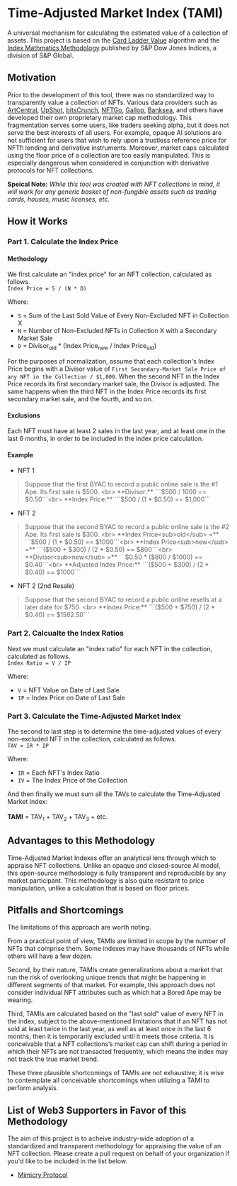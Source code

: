 # Time-Adjusted Market Index (TAMI)
A universal mechanism for calculating the estimated value of a collection of assets. This project is based 
on the [Card Ladder Value](https://drive.google.com/file/d/1rOY3tagsT7axRRxZWECh-0zWoMbaYbNp/view) algorithm
and the [Index Mathmatics Methodology](https://www.spglobal.com/spdji/en/documents/methodologies/methodology-index-math.pdf) 
published by S&P Dow Jones Indices, a division of S&P Global.

## Motivation
Prior to the development of this tool, there was no standardized way to transparently value 
a collection of NFTs. Various data providers such as [ArtCentral](https://artcentral.io), 
[UpShot](https://upshot.xyz/), [bitsCrunch](https://bitscrunch.com/), [NFTGo](https://nftgo.io/), 
[Gallop](https://www.higallop.com/), [Banksea](https://banksea.finance/), and others have developed 
their own proprietary market cap methodology. This fragmentation serves some users, like traders 
seeking alpha, but it does not serve the best interests of all users. For example, opaque AI solutions
are not sufficient for users that wish to rely upon a trustless reference price for NFTfi lending and 
derivative instruments. Moreover, market caps calculated using the floor price of a collection are too
easily manipulated. This is especially dangerous when considered in conjunction with derivative 
protocols for NFT collections.

**Speical Note:** _While this tool was created with NFT collections in mind, it will work for any 
generic basket of non-fungible assets such as trading cards, houses, music licenses, etc._

## How it Works
### Part 1. Calculate the Index Price
#### Methodology
We first calculate an "index price" for an NFT collection, calculated as follows. <br>
```Index Price = S / (N * D)```

Where: <br> 
- ```S``` = Sum of the Last Sold Value of Every Non-Excluded NFT in Collection X
- ```N``` = Number of Non-Excluded NFTs in Collection X with a Secondary Market Sale
- ```D``` = Divisor<sub>old</sub> * (Index Price<sub>new</sub> / Index Price<sub>old</sub>)

For the purposes of normalization, assume that each collection's Index Price begins with a Divisor 
value of ```First Secondary-Market Sale Price of any NFT in the Collection / $1,000```. When the second 
NFT in the Index Price records its first secondary market sale, the Divisor is adjusted. The same happens 
when the third NFT in the Index Price records its first secondary market sale, and the fourth, and so on.

#### Exclusions
Each NFT must have at least 2 sales in the last year, and at least one in the last 6 months, in order to
be included in the index price calculation. 

#### Example
- NFT 1
> Suppose that the first BYAC to record a public online sale is the #1 Ape. Its first sale is $500. <br>
> **Divisor:** ```$500 / 1000 == $0.50```<br>
> **Index Price:** ```$500 / (1 * $0.50) == $1,000```

- NFT 2
> Suppose that the second BYAC to record a public online sale is the #2 Ape. Its first sale is $300. <br>
> **Index Price<sub>old</sub> =** ```$500 / (1 * $0.50) == $1000```<br>
> **Index Price<sub>new</sub> =** ```($500 + $300) / (2 * $0.50) == $800```<br>
> **Divisor<sub>new</sub> =** ```$0.50 * ($800 / $1000) == $0.40```<br>
> **Adjusted Index Price:** ```($500 + $300) / (2 * $0.40) == $1000```<br>

- NFT 2 (2nd Resale)
> Suppose that the second BYAC to record a public online resells at a later date for $750. <br>
> **Index Price:** ```($500 + $750) / (2 * $0.40) == $1562.50```<br>


### Part 2. Calcualte the Index Ratios
Next we must calculate an "index ratio" for each NFT in the collection, calculated as follows. <br>
```Index Ratio = V / IP```

Where: <br>
- ```V```  = NFT Value on Date of Last Sale
- ```IP``` = Index Price on Date of Last Sale

### Part 3. Calculate the Time-Adjusted Market Index
The second to last step is to determine the time-adjusted values of every non-excluded NFT in the collection, 
calculated as follows. <br>
```TAV = IR * IP```

Where: <br>
- ```IR``` = Each NFT's Index Ratio
- ```IV``` = The Index Price of the Collection

And then finally we must sum all the TAVs to calculate the Time-Adjusted Market Index: <br><br>
**TAMI** = TAV<sub>1</sub> + TAV<sub>2</sub> + TAV<sub>3</sub> + etc.

## Advantages to this Methodology
Time-Adjusted Market Indexes offer an analytical lens through which to appraise NFT collections. Unlike an 
opaque and closed-source AI model, this open-source methodology is fully transparent and reproducible by any 
market participant. This methodology is also quite resistant to price manipulation, unlike a calculation that 
is based on floor prices. 


## Pitfalls and Shortcomings
The limitations of this approach are worth noting.

From a practical point of view, TAMIs are limited in scope by the number of NFTs that
comprise them. Some indexes may have thousands of NFTs while others will have a few dozen.

Second, by their nature, TAMIs create generalizations about a market that run the risk of
overlooking unique trends that might be happening in different segments of that market. For example,
this approach does not consider individual NFT attributes such as which hat a Bored Ape may be wearing.

Third, TAMIs are calculated based on the "last sold" value of every NFT in the index,
subject to the above-mentioned limitations that if an NFT has not sold at least twice in the last
year, as well as at least once in the last 6 months, then it is temporarily excluded until it meets
those criteria. It is conceivable that a NFT collections’s market cap can shift during a period in 
which their NFTs are not transacted frequently, which means the index may not track the true market trend.

These three plausible shortcomings of TAMIs are not exhaustive; it is wise to contemplate all conceivable 
shortcomings when utilizing a TAMI to perform analysis.



## List of Web3 Supporters in Favor of this Methodology
The aim of this project is to acheive industry-wide adoption of a standardized and transparent methodology 
for appraising the value of an NFT collection. Please create a pull request on behalf of your organization 
if you'd like to be included in the list below.
- [Mimicry Protocol](https://twitter.com/mimicryprotocol)
